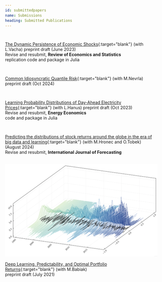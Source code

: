 ```yaml
---
id: submittedpapers
name: Submissions
heading: Submitted Publications
---
```


<!--- USAGE: JUST FILL AND ADD THIS

[NAZEV](LINK){:target="blank"} (with COAUTHORS)<br/>
**JOURNALNAME** (YEAR), CITATION, <a href="LINKDOI" target="blank"><i class="ai ai-doi ai"></i></a>
code and package <a href="LINKCODE" target="blank"><i class="fas fa-keyboard"></i></a>
<br/>
-->

<br/>

[The Dynamic Persistence of Economic Shocks](https://ideas.repec.org/p/arx/papers/2306.01511.html){:target="blank"} (with L.Vacha) preprint draft (June 2023)<br/> Revise and resubmit, **Review of Economics and Statistics**<br/>
replication code and package in Julia <a href="https://github.com/barunik/tvPersistence.jl" target="blank"><i class="fas fa-keyboard"></i></a><br/>

<br/>

[Common Idiosyncratic Quantile Risk](https://ideas.repec.org/p/arx/papers/2208.14267.html){:target="blank"} (with M.Nevrla) preprint draft (Oct 2024)<br/>

<br/>

[Learning Probability Distributions of Day-Ahead Electricity Prices](https://ideas.repec.org/p/arx/papers/2310.02867.html){:target="blank"} (with L.Hanus) preprint draft (Oct 2023)<br/>Revise and resubmit, **Energy Economics**<br/>
code and package in Julia <a href="https://github.com/luboshanus/DistrNNEnergy.jl" target="blank"><i class="fas fa-keyboard"></i></a>

<br/>

[Predicting the distributions of stock returns around the globe in the era of big data and learning](https://papers.ssrn.com/sol3/papers.cfm?abstract_id=4925722){:target="blank"} (with M.Hronec and O.Tobek) (August 2024)<br/>Revise and resubmit, **International Journal of Forecasting**

<br/>

<img src="/files/Fig_plot3d.png" alt="drawing" style="width:600px;"/>

<br/>

[Deep Learning, Predictability, and Optimal Portfolio Returns](https://ideas.repec.org/p/arx/papers/2009.03394.html){:target="blank"} (with M.Babiak)<br/>
preprint draft (July 2021)
<br/>
